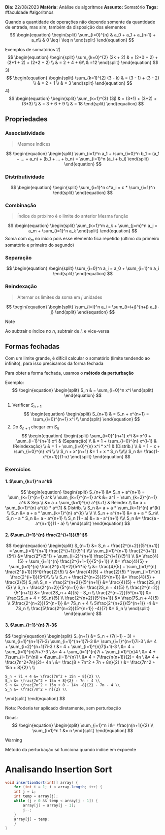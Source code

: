 **Dia:** 22/08/2023 
**Matéria:** Análise de algoritmos
**Assunto:** Somatório
**Tags:** #faculdade #algoritmos 

Quando a quantidade de operações não depende somente da quantidade de entrada, mas sim, também da disposição dos elementos
$$
\begin{equation}
\begin{split}
\sum_{i=0}^{n} & a_0 + a_1 + a_{n-1} + a_n\\
& 0 \leq i \leq n
\end{split}
\end{equation}
$$

Exemplos de somatórios
2)
$$
\begin{equation}
\begin{split}
	\sum_{k=0}^{2} (2k + 2) & = (2*0 + 2) + (2*1 + 2) + (2*2 + 2) \\
	& = 2 + 4 + 6\\
	& =12 
\end{split}
\end{equation}
$$
3)
$$
\begin{equation}
\begin{split}
	\sum_{k=1}^{2} (3 - k) & = (3 - 1) + (3 - 2) \\
	& = 2 + 1 \\
	& = 3 
\end{split}
\end{equation}
$$
4)
$$
\begin{equation}
\begin{split}
	\sum_{k=1}^{3} (3j) & = (3*1) + (3*2) + (3*3) \\
	& = 3 + 6 + 9 \\
	& = 18 
\end{split}
\end{equation}
$$

## Propriedades

### Associatividade
> Mesmos índices

$$
\begin{equation}
\begin{split}
\sum_{i=1}^n a_1 + \sum_{i=0}^n b_1 = (a_1 + ... + a_n) + (b_1 + ... + b_n) = \sum_{i=1}^n (a_i + b_i)
\end{split}
\end{equation}
$$

### Distributividade
$$
\begin{equation}
\begin{split}
\sum_{i=1}^n c*a_i = c * \sum_{i=1}^n
\end{split}
\end{equation}
$$
### Combinação
> Índice do próximo é o limite do anterior
> Mesma função

$$
\begin{equation}
\begin{split}
\sum_{k=1}^m a_k + \sum_{j=m}^n a_j = a_m + \sum_{i=1}^n a_k
\end{split}
\end{equation}
$$
Soma com $a_m$ no início pois esse elemento fica repetido (último do primeiro somatório e primeiro do segundo)
### Separação
$$
\begin{equation}
\begin{split}
\sum_{i=0}^n a_i = a_0 + \sum_{i=1}^n a_i
\end{split}
\end{equation}
$$

### Reindexação
> Alternar os limites da soma em $j$ unidades

$$
\begin{equation}
\begin{split}
\sum_{i=i}^n a_i = \sum_{i=i+j}^{n+j} a_{i-j}
\end{split}
\end{equation}
$$
> [!NOTE]
> Ao subtrair o índice no $n$, subtrair de $i$, e vice-versa
## Formas fechadas

Com um limite grande, é difícil calcular o somatório (limite tendendo ao infinito), para isso precisamos da forma fechada

Para obter a forma fechada, usamos o **método da perturbação**

Exemplo:
$$
\begin{equation}
\begin{split}
S_n & = \sum_{i=0}^n x^i
\end{split}
\end{equation}
$$

1) Verificar $S_{n+1}$
$$
\begin{equation}
\begin{split}
	S_{n+1} & = S_n + x^{n+1} = \sum_{i=0}^{n+1} x^i \\
\end{split}
\end{equation}
$$
2) Do $S_{n+1}$ chegar em $S_n$
$$
\begin{equation}
\begin{split}
	\sum_{i=0}^{n+1} x^i &= x^0 + \sum_{i=1}^{n+1} x^i & (Separação) \\
	& = 1 + \sum_{i=0}^{n} x^{i-1} & (Reindexação) \\
	& = 1 + \sum_{i=0}^{n} x^i * x^1 & (Distrib.) \\
	& = 1 + x + \sum_{i=0}^{n} x^i \\
	\\
	S_n + x^{n+1} &= 1 + x * S_n \\\\\\
	S_n &= \frac{1-x^{n+1}}{1-x}
\end{split}
\end{equation}
$$
### Exercícios
#### 1. $\sum_{k=1}^n a^k$

$$
\begin{equation}
	\begin{split}
	S_{n+1} &= S_n + a^{n+1} = \sum_{k=1}^{n+1} a^k \\
	\sum_{k=1}^{n+1} a^k &= a^1 + \sum_{k=2}^{n+1} a^k & Sep.\\
	 &= a + \sum_{k=1}^{n} a^{k+1} & Reindex.\\
	 &= a + \sum_{k=1}^{n} a^{k} * a^{1} & Distrib. \\
	 S_n &= a + a * \sum_{k=1}^{n} a^{k} \\
	 S_n &= a + a * \sum_{k=1}^{n} a^{k} \\
	 \\
	 \\
	 S_n + a^{n+1} &= a + a * S_n\\
	 S_n - a * S_n &= a - a^{n+1} \\
	 S_n (1 - a) &= a - a^{n+1} \\\\
	 S_n &= \frac{a - a^{n+1}}{1 - a} \\
	\end{split}
\end{equation}
$$

#### 2. $\sum_{i=1}^{n} \frac{2^{i+1}}{5^i}$
$$
\begin{equation}
\begin{split}
	S_{n+1} &= S_n + \frac{2^{n+2}}{5^{n+1}} = \sum_{i=1}^{n+1} \frac{2^{i+1}}{5^i} \\\\
	\sum_{i=1}^{n+1} \frac{2^{i+1}}{5^i} &= \frac{2²}{5^1} + \sum_{i=2}^{n+1} \frac{2^{i+1}}{5^i} \\
	&= \frac{4}{5} + \sum_{i=1}^{n} \frac{2^{i+1+1}}{5^{i+1}} \\
	&= \frac{4}{5} + \sum_{i=1}^{n} \frac{2^{i+1}*2}{5^i*5} \\
	&= \frac{4}{5} + \sum_{i=1}^{n} \frac{2^{i+1}}{5^i}\frac{2}{5} \\
	&= \frac{4}{5} + \frac{2}{5} * \sum_{i=1}^{n} \frac{2^{i+1}}{5^i}\\
 \\
 \\
	S_n + \frac{2^{n+2}}{5^{n+1}} &= \frac{4}{5} + \frac{2}{5} S_n\\
	S_n + \frac{2^{n+2}}{5^{n+1}} &= \frac{4}{5} + \frac{2S_n}{5} \\
	S_n + \frac{2^{n+2}}{5^{n+1}} &= \frac{2S_n + 4}{5} \\
	\frac{2^{n+2}}{5^{n+1}} &= \frac{2S_n + 4}{5} - S_n \\
	\frac{2^{n+2}}{5^{n+1}} &= \frac{2S_n + 4 + 5S_n}{5} \\
	\frac{2^{n+2}}{5^{n+1}} &= \frac{7S_n + 4}{5} \\
	5\frac{2^{n+2}}{5^{n+1}} &= 7S_n + 4 \\
	5\frac{2^{n+2}}{5^{n+1}} -4 &= 7S_n \\
	\frac{5\frac{2^{n+2}}{5^{n+1}} -4}{7} &= S_n \\
\end{split}
\end{equation}
$$

#### 3. $\sum_{i=1}^{n} 7i-3$

$$
\begin{equation}
\begin{split}
	S_{n+1} &= S_n + (7(i+1) - 3) = \sum_{i=1}^{n+1}7i-3\\
	\sum_{i=1}^{n+1}7i-3 &= \sum_{i=1}^{n+1}7i-3 \\
	&= 4 + \sum_{i=2}^{n+1}7i-3 \\
	&= 4 + \sum_{i=1}^{n}7(i+1)-3 \\
	&= 4 + \sum_{i=1}^{n}7i+7-3 \\
	&= 4 + \sum_{i=1}^{n}7i + \sum_{i=1}^{n}4 \\
	&= 4 + 7\sum_{i=1}^{n}i + 4\sum_{i=1}^{n}1 \\
	&= 4 + 7\frac{n(n+1)}{2}+ 4n \\
	&= 4 + \frac{7n^2+7n}{2}+ 4n \\
	&= \frac{8 + 7n^2 + 7n + 8n}{2} \\
	&= \frac{7n^2 + 15n + 8}{2} \\
 \\\\
 
	S_n + 7i + 4 &= \frac{7n^2 + 15n + 8}{2} \\
	S_n &= \frac{7n^2 + 15n + 8}{2} - 7n - 4 \\
	S_n &= \frac{7n^2 + 15n + 8 - 14n -8}{2} - 7n - 4 \\
	S_n &= \frac{7n^2 + n}{2} \\
\end{split}
\end{equation}
$$

Nota: Poderia ter aplicado diretamente, sem perturbação

Dicas:
$$
\begin{equation}
\begin{split}
\sum_{i=1}^n i &= \frac{n(n+1)}{2} \\
\sum_{i=1}^n 1 &= n
\end{split}
\end{equation}
$$

> [!WARNING]
> Método da perturbação só funciona quando índice em expoente
# Analisando Insertion Sort

```java
void insertionSort(int[] array) {
	for (int i = 1; i < array.length; i++) {
	int j = i;
	int temp = array[j];
	while (j > 0 && temp < array[j - 1]) {
		array[j] = array[j - 1];
		j--;
	}
	array[j] = temp;
	}
}
```
